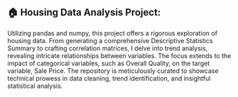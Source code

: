 ## 🏠 Housing Data Analysis Project:
Utilizing pandas and numpy, this project offers a rigorous exploration of housing data. From generating a comprehensive Descriptive Statistics Summary to crafting correlation matrices, I delve into trend analysis, revealing intricate relationships between variables. The focus extends to the impact of categorical variables, such as Overall Quality, on the target variable, Sale Price. The repository is meticulously curated to showcase technical prowess in data cleaning, trend identification, and insightful statistical analysis.